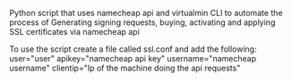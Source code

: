Python script that uses namecheap api and virtualmin CLI to automate the process of
Generating signing requests, buying, activating and applying SSL certificates via namecheap api

To use the script create a file called ssl.conf and add the following:
user="user"
apikey="namecheap api key"
username="namecheap username"
clientip="Ip of the machine doing the api requests"
 
